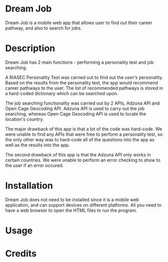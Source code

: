 # Dream Job
Dream Job is a mobile web app that allows user to find out their career pathway, and also to search for jobs.

# Description
Dream Job has 2 main functions - performing a personality test and job searching. 

A RIASEC Personality Test was carried out to find out the user's personality. Based on the results from the personality test, the app would recommend career pathways to the user. The list of recommended pathways is stored in a hard-coded dictionary which can be searched upon.

The job searching functionality was carried out by 2 APIs, Adzuna API and Open Cage Geocoding API. Adzuna API is used to carry out the job searching, whereas Open Cage Geocoding API is used to locate the location's country.

The major drawback of this app is that a lot of the code was hard-code. We were unable to find any APIs that were free to perform a personality test, so the only other way was to hard-code all of the questions into the app as well as the results into the app. 

The second drawback of this app is that the Adzuna API only works in certain countries. We were unable to perform an error checking to show to the user if an error occured. 

# Installation
Dream Job does not need to be installed since it is a mobile web application, and can support devices on different platforms. All you need to have a web browser to open the HTML files to run the program.

# Usage


# Credits

# 